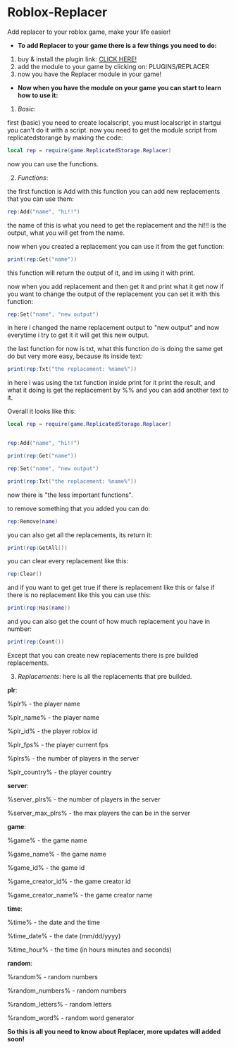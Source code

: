 # Roblox-Replacer
Add replacer to your roblox game, make your life easier!

* **To add Replacer to your game there is a few things you need to do:**

1. buy & install the plugin link: [CLICK HERE!](https://www.roblox.com/library/14085310376/Replacer)
2. add the module to your game by clicking on: PLUGINS/REPLACER
3. now you have the Replacer module in your game!

* **Now when you have the module on your game you can start to learn how to use it:**

1. *Basic*:

first (basic) you need to create localscript, you must localscript in startgui you can't do it with a script.
now you need to get the module script from replicatedstorange by making the code:

```lua
local rep = require(game.ReplicatedStorage.Replacer)
```

now you can use the functions.

2. *Functions*:

the first function is Add with this function you can add
new replacements that you can use them:

```lua
rep:Add("name", "hi!!")
```

the name of this is what you need to get the replacement and
the hi!!! is the output, what you will get from the name.

now when you created a replacement you can use it from the get function:

```lua
print(rep:Get("name"))
```

this function will return the output of it, and im using it with print.

now when you add replacement and then get it and print what it get now if you want to change the output of the replacement you can set it with this function:

```lua
rep:Set("name", "new output")
```

in here i changed the name replacement output to "new output" and now everytime i try to get it it will get this new output.

the last function for now is txt, what this function do is doing the same get do but very more easy, because its inside text:

```lua
print(rep:Txt("the replacement: %name%"))
```

in here i was using the txt function inside print for it print the result, and what it doing is get the replacement by %% and you can add another text to it.

Overall it looks like this:

```lua
local rep = require(game.ReplicatedStorage.Replacer)


rep:Add("name", "hi!!")

print(rep:Get("name"))

rep:Set("name", "new output")

print(rep:Txt("the replacement: %name%"))
```

now there is "the less important functions".

to remove something that you added you can do:

```lua
rep:Remove(name)
```

you can also get all the replacements, its return it:

```lua
print(rep:GetAll())
```

you can clear every replacement like this:
```lua
rep:Clear()
```

and if you want to get get true if there is replacement like this or false if there is no replacement like this you can use this:

```lua
print(rep:Has(name))
```

and you can also get the count of how much replacement you have in number:

```lua
print(rep:Count())
```





Except that you can create new replacements there is pre builded replacements.

3. *Replacements*:
here is all the replacements that pre builded.


**plr**:

%plr% - the player name

%plr_name% - the player name

%plr_id% - the player roblox id

%plr_fps% - the player current fps

%plrs% - the number of players in the server

%plr_country% - the player country



**server**:

%server_plrs% - the number of players in the server

%server_max_plrs% - the max players the can be in the server



**game**:

%game% - the game name

%game_name% - the game name

%game_id% - the game id

%game_creator_id% - the game creator id

%game_creator_name% - the game creator name



**time**:

%time% - the date and the time

%time_date% - the date (mm/dd/yyyy)

%time_hour% - the time (in hours minutes and seconds)



**random**:

%random% - random numbers

%random_numbers% - random numbers

%random_letters% - random letters

%random_word% - random word generator




**So this is all you need to know about Replacer, more updates will added soon!**
